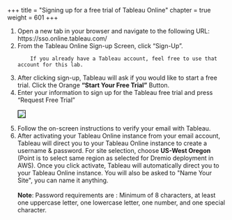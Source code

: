 +++
title = "Signing up for a free trial of Tableau Online"
chapter = true
weight = 601
+++

<div style="text-align: left">

   <ol>
       <li> Open a new tab in your browser and navigate to the following URL: https://sso.online.tableau.com/
</li>
      <li> From the Tableau Online Sign-up Screen, click “Sign-Up”.  

        If you already have a Tableau account, feel free to use that account for this lab. 
</li>
       
        
<li>After clicking sign-up, Tableau will ask if you would like to start a free trial.  Click the Orange <b>“Start Your Free Trial”</b> Button.    </li>
       <li>Enter your information to sign up for the Tableau free trial and press “Request Free Trial”
       </li>
       <img src="../../images/dremio42.png" style="margin:15px 0px; border:1px solid black"/>
    <li>Follow the on-screen instructions to verify your email with Tableau.  </li>
    
  <li>After activating your Tableau Online instance from your email account, Tableau will direct you to your Tableau Online instance to create a username & password.  For site selection, choose <b>US-West Oregon</b> (Point is to select same region as selected for Dremio deployment in AWS).  Once you click activate, Tableau will automatically direct you to your Tableau Online instance. 
You will also be asked to "Name Your Site", you can name it anything.
</li>

<br/>
<b>Note</b>: Password requirements are : Minimum of 8 characters,  at least one uppercase letter, one lowercase letter, one number, and one special character.

 </ol>
</div>
